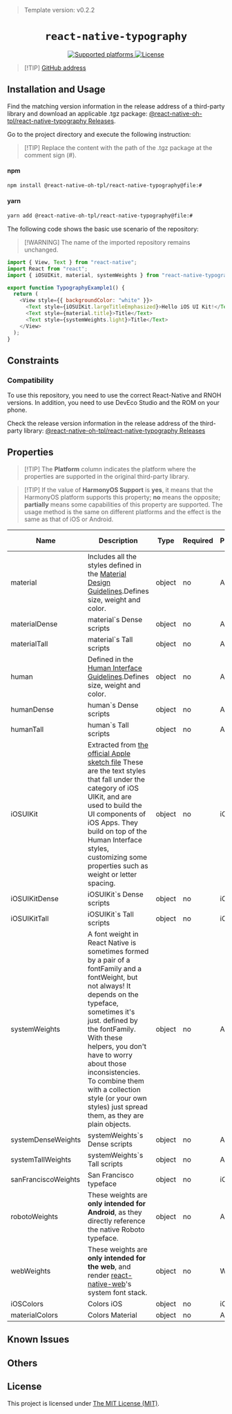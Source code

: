 > Template version: v0.2.2

<p align="center">
  <h1 align="center"> <code>react-native-typography</code> </h1>
</p>
<p align="center">
    <a href="https://github.com/hectahertz/react-native-typography">
        <img src="https://img.shields.io/badge/platforms-android%20|%20ios%20|%20harmony%20-lightgrey.svg" alt="Supported platforms" />
    </a>
    <a href="https://github.com/hectahertz/react-native-typography/blob/master/LICENSE">
        <img src="https://img.shields.io/badge/license-MIT-green.svg" alt="License" />
    </a>
</p>

> [!TIP] [ GitHub address](https://github.com/react-native-oh-library/react-native-typography)

## Installation and Usage

Find the matching version information in the release address of a third-party library and download an applicable .tgz package: [@react-native-oh-tpl/react-native-typography Releases](https://github.com/react-native-oh-library/react-native-typography/releases).

Go to the project directory and execute the following instruction:

> [!TIP] Replace the content with the path of the .tgz package at the comment sign (#).

<!-- tabs:start -->

#### **npm**

```bash
npm install @react-native-oh-tpl/react-native-typography@file:#
```

#### **yarn**

```bash
yarn add @react-native-oh-tpl/react-native-typography@file:#
```

<!-- tabs:end -->

The following code shows the basic use scenario of the repository:

> [!WARNING] The name of the imported repository remains unchanged.

```js
import { View, Text } from "react-native";
import React from "react";
import { iOSUIKit, material, systemWeights } from "react-native-typography";

export function TypographyExample1() {
  return (
    <View style={{ backgroundColor: "white" }}>
      <Text style={iOSUIKit.largeTitleEmphasized}>Hello iOS UI Kit!</Text>
      <Text style={material.title}>Title</Text>
      <Text style={systemWeights.light}>Title</Text>
    </View>
  );
}
```

## Constraints

### Compatibility

To use this repository, you need to use the correct React-Native and RNOH versions. In addition, you need to use DevEco Studio and the ROM on your phone.

Check the release version information in the release address of the third-party library: [@react-native-oh-tpl/react-native-typography Releases](https://github.com/react-native-oh-library/react-native-typography/releases)

## Properties

> [!TIP] The **Platform** column indicates the platform where the properties are supported in the original third-party library.

> [!TIP] If the value of **HarmonyOS Support** is **yes**, it means that the HarmonyOS platform supports this property; **no** means the opposite; **partially** means some capabilities of this property are supported. The usage method is the same on different platforms and the effect is the same as that of iOS or Android.

| Name                | Description                                                                                                                                                                                                                                                                                                                                                                  | Type   | Required | Platform | HarmonyOS Support |
| ------------------- | ---------------------------------------------------------------------------------------------------------------------------------------------------------------------------------------------------------------------------------------------------------------------------------------------------------------------------------------------------------------------------- | ------ | -------- | -------- | ----------------- |
| material            | Includes all the styles defined in the [Material Design Guidelines](https://material.io/guidelines/style/typography.html#typography-styles).Defines size, weight and color.                                                                                                                                                                                                  | object | no       | All      | yes               |
| materialDense       | material`s Dense scripts                                                                                                                                                                                                                                                                                                                                                     | object | no       | All      | yes               |
| materialTall        | material`s Tall scripts                                                                                                                                                                                                                                                                                                                                                      | object | no       | All      | yes               |
| human               | Defined in the [Human Interface Guidelines](https://developer.apple.com/ios/human-interface-guidelines/visual-design/typography/).Defines size, weight and color.                                                                                                                                                                                                            | object | no       | All      | yes               |
| humanDense          | human`s Dense scripts                                                                                                                                                                                                                                                                                                                                                        | object | no       | All      | yes               |
| humanTall           | human`s Tall scripts                                                                                                                                                                                                                                                                                                                                                         | object | no       | All      | yes               |
| iOSUIKit            | Extracted from [the official Apple sketch file](https://developer.apple.com/design/resources/) These are the text styles that fall under the category of iOS UIKit, and are used to build the UI components of iOS Apps. They build on top of the Human Interface styles, customizing some properties such as weight or letter spacing.                                      | object | no       | iOS      | yes               |
| iOSUIKitDense       | iOSUIKit`s Dense scripts                                                                                                                                                                                                                                                                                                                                                     | object | no       | iOS      | yes               |
| iOSUIKitTall        | iOSUIKit`s Tall scripts                                                                                                                                                                                                                                                                                                                                                      | object | no       | iOS      | yes               |
| systemWeights       | A font weight in React Native is sometimes formed by a pair of a fontFamily and a fontWeight, but not always! It depends on the typeface, sometimes it's just. defined by the fontFamily. With these helpers, you don't have to worry about those inconsistencies. To combine them with a collection style (or your own styles) just spread them, as they are plain objects. | object | no       | All      | yes               |
| systemDenseWeights  | systemWeights`s Dense scripts                                                                                                                                                                                                                                                                                                                                                | object | no       | All      | yes               |
| systemTallWeights   | systemWeights`s Tall scripts                                                                                                                                                                                                                                                                                                                                                 | object | no       | All      | yes               |
| sanFranciscoWeights | San Francisco typeface                                                                                                                                                                                                                                                                                                                                                       | object | no       | iOS      | yes               |
| robotoWeights       | These weights are **only intended for Android**, as they directly reference the native Roboto typeface.                                                                                                                                                                                                                                                                      | object | no       | Android  | yes               |
| webWeights          | These weights are **only intended for the web**, and render [react-native-web](https://github.com/necolas/react-native-web)'s system font stack.                                                                                                                                                                                                                             | object | no       | Web      | yes               |
| iOSColors           | Colors iOS                                                                                                                                                                                                                                                                                                                                                                   | object | no       | iOS      | yes               |
| materialColors      | Colors Material                                                                                                                                                                                                                                                                                                                                                              | object | no       | All      | yes               |

## Known Issues

## Others

## License

This project is licensed under [The MIT License (MIT)](https://github.com/hectahertz/react-native-typography/blob/master/LICENSE).
